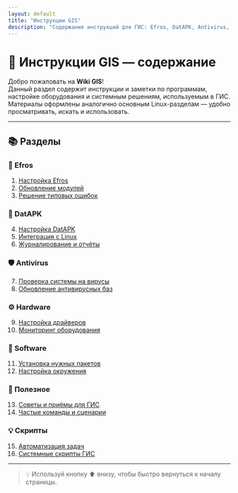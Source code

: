 ```yaml
---
layout: default
title: "Инструкции GIS"
description: "Содержание инструкций для ГИС: Efros, DatAPK, Antivirus, Hardware, Software, Полезное, Скрипты"
---
```


# 🧭 Инструкции GIS — содержание

Добро пожаловать на **Wiki GIS**!  
Данный раздел содержит инструкции и заметки по программам, настройке оборудования и системным решениям, используемым в ГИС.  
Материалы оформлены аналогично основным Linux-разделам — удобно просматривать, искать и использовать.

---

## 📚 Разделы

<div class="two-columns">

<h3>🧠 Efros</h3>
<ol>
  <li><a href="efros">Настройка Efros</a></li>
  <li><a href="efros_update">Обновление модулей</a></li>
  <li><a href="efros_troubleshooting">Решение типовых ошибок</a></li>
</ol>

<h3>💾 DatAPK</h3>
<ol start="4">
  <li><a href="datapk">Настройка DatAPK</a></li>
  <li><a href="datapk_linux">Интеграция с Linux</a></li>
  <li><a href="datapk_logs">Журналирование и отчёты</a></li>
</ol>

<h3>🛡️ Antivirus</h3>
<ol start="7">
  <li><a href="antivirus_check">Проверка системы на вирусы</a></li>
  <li><a href="antivirus_update">Обновление антивирусных баз</a></li>
</ol>

<h3>⚙️ Hardware</h3>
<ol start="9">
  <li><a href="hardware_drivers">Настройка драйверов</a></li>
  <li><a href="hardware_monitoring">Мониторинг оборудования</a></li>
</ol>

<h3>🧩 Software</h3>
<ol start="11">
  <li><a href="software_install">Установка нужных пакетов</a></li>
  <li><a href="software_env">Настройка окружения</a></li>
</ol>

<h3>🧰 Полезное</h3>
<ol start="13">
  <li><a href="gis_tips">Советы и приёмы для ГИС</a></li>
  <li><a href="gis_scripts">Частые команды и сценарии</a></li>
</ol>

<h3>💡 Скрипты</h3>
<ol start="15">
  <li><a href="gis_autoscript">Автоматизация задач</a></li>
  <li><a href="gis_sys_scripts">Системные скрипты ГИС</a></li>
</ol>

</div>

---

> 💡 Используй кнопку ⬆ внизу, чтобы быстро вернуться к началу страницы.
